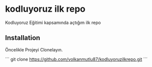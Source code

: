 # kodluyoruz ilk repo
Kodluyoruz Eğitimi kapsamında açtığım ilk repo

## Installation

Öncelikle Projeyi Clonelayın.

´´´
 git clone https://github.com/volkanmutlu87/kodluyoruzilkrepo.git
´´´


